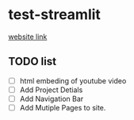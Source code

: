 # test-streamlit

[website link](https://testing-front.streamlit.app/)

## TODO list 
- [ ] html embeding of youtube video
- [ ] Add Project Detials
- [ ] Add Navigation Bar 
- [ ] Add Mutiple Pages to site.